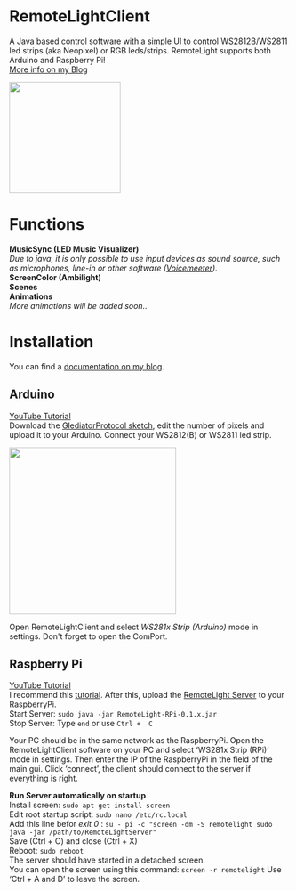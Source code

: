 # RemoteLightClient
A Java based control software with a simple UI to control WS2812B/WS2811 led strips (aka Neopixel) or RGB leds/strips.
RemoteLight supports both Arduino and Raspberry Pi!  
[More info on my Blog](https://remotelight-software.blogspot.com/)

<img src="https://user-images.githubusercontent.com/29163322/61181838-bad77e00-a62b-11e9-962f-6f5cf1acdaf9.PNG" width="200">

# Functions
**MusicSync (LED Music Visualizer)**  
 *Due to java, it is only possible to use input devices as sound source, such as microphones, line-in or other software ([Voicemeeter](https://www.vb-audio.com/Voicemeeter/ "Voicemeeter")).*  
**ScreenColor (Ambilight)**  
**Scenes**  
**Animations**  
 *More animations will be added soon..*

# Installation
You can find a [documentation on my blog](https://remotelight-software.blogspot.com/p/documentation_20.html "documentation on my blog").
## Arduino
[YouTube Tutorial](https://youtu.be/NUhIEzkLeKA "YouTube Tutorial")  
Download the [GlediatorProtocol sketch](http://www.solderlab.de/index.php/downloads/file/33-ws2812-glediator-interface-v1 "GlediatorProtocol sketch"), edit the number of pixels and upload it to your Arduino.
Connect your WS2812(B) or WS2811 led strip.

<img src="https://lh3.googleusercontent.com/d6hwbkXUIova36OHqi38XihnpJgDsVl6RQqKW-mIvtX3DQ3h2tiPPwOJvBqoVHxhOk0IpW57p-0=s500" width="300">

Open RemoteLightClient and select *WS281x Strip (Arduino)* mode in settings. Don't forget to open the ComPort.

## Raspberry Pi
[YouTube Tutorial](https://youtu.be/Kkgx3geth9Q "YouTube Tutorial")  
I recommend this [tutorial](https://tutorials-raspberrypi.com/connect-control-raspberry-pi-ws2812-rgb-led-strips/ "tutorial").
After this, upload the [RemoteLight Server](https://remotelight-software.blogspot.com/p/downloads.html "RemoteLight Server") to your RaspberryPi.  
Start Server:  `sudo java -jar RemoteLight-RPi-0.1.x.jar`  
Stop Server: Type `end` or use `Ctrl +  C`  

Your PC should be in the same network as the RaspberryPi. Open the RemoteLightClient software on your PC and select ‘WS281x Strip (RPi)’ mode in settings. Then enter the IP of the RaspberryPi in the field of the main gui. Click ‘connect’, the client should connect to the server if everything is right.

**Run Server automatically on startup**  
Install screen: `sudo apt-get install screen`  
Edit root startup script: `sudo nano /etc/rc.local`  
Add this line befor *exit 0* : `su - pi -c "screen -dm -S remotelight sudo java -jar /path/to/RemoteLightServer"`  
Save (Ctrl + O) and close (Ctrl + X)  
Reboot: `sudo reboot`  
The server should have started in a detached screen.  
You can open the screen using this command: `screen -r remotelight`
Use ‘Ctrl + A and D’ to leave the screen.


